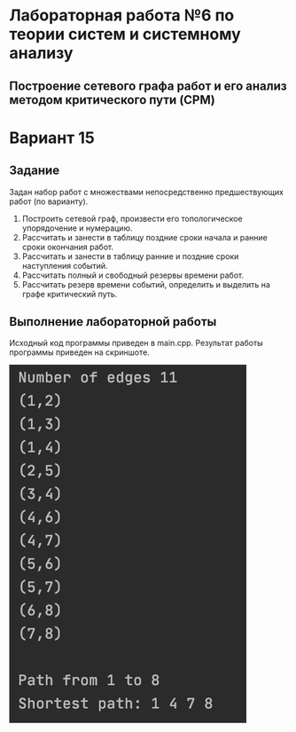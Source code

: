 # Лабораторная работа №6 по теории систем и системному анализу

## Построение сетевого графа работ и его анализ методом критического пути (CPM)

# Вариант 15

## Задание

Задан набор работ с множествами непосредственно предшествующих работ (по варианту).
1. Построить сетевой граф, произвести его топологическое упорядочение и нумерацию.
2. Рассчитать и занести в таблицу поздние сроки начала и ранние сроки окончания работ.
3. Рассчитать и занести в таблицу ранние и поздние сроки наступления событий.
4. Рассчитать полный и свободный резервы времени работ.
5. Рассчитать резерв времени событий, определить и выделить на графе критический путь.

## Выполнение лабораторной работы

Исходный код программы приведен в main.cpp. Результат работы программы приведен на скриншотe.


![lab06](https://github.com/HvarZ/tsisa_lab06/blob/master/screenshots/screenshot_1.png)
